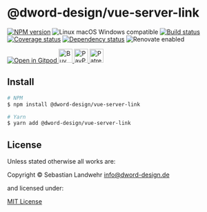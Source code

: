<!-- TITLE/ -->
# @dword-design/vue-server-link
<!-- /TITLE -->

<!-- BADGES/ -->
[![NPM version](https://img.shields.io/npm/v/@dword-design/vue-server-link.svg)](https://npmjs.org/package/@dword-design/vue-server-link)
![Linux macOS Windows compatible](https://img.shields.io/badge/os-linux%20%7C%C2%A0macos%20%7C%C2%A0windows-blue)
[![Build status](https://github.com/dword-design/vue-server-link/workflows/build/badge.svg)](https://github.com/dword-design/vue-server-link/actions)
[![Coverage status](https://img.shields.io/coveralls/dword-design/vue-server-link)](https://coveralls.io/github/dword-design/vue-server-link)
[![Dependency status](https://img.shields.io/david/dword-design/vue-server-link)](https://david-dm.org/dword-design/vue-server-link)
![Renovate enabled](https://img.shields.io/badge/renovate-enabled-brightgreen)

<a href="https://gitpod.io/#https://github.com/dword-design/bar">
  <img src="https://gitpod.io/button/open-in-gitpod.svg" alt="Open in Gitpod">
</a><a href="https://www.buymeacoffee.com/dword">
  <img
    src="https://www.buymeacoffee.com/assets/img/guidelines/download-assets-sm-2.svg"
    alt="Buy Me a Coffee"
    height="32"
  >
</a><a href="https://paypal.me/SebastianLandwehr">
  <img
    src="https://dword-design.de/images/paypal.svg"
    alt="PayPal"
    height="32"
  >
</a><a href="https://www.patreon.com/dworddesign">
  <img
    src="https://dword-design.de/images/patreon.svg"
    alt="Patreon"
    height="32"
  >
</a>
<!-- /BADGES -->

<!-- DESCRIPTION/ -->

<!-- /DESCRIPTION -->

<!-- INSTALL/ -->
## Install

```bash
# NPM
$ npm install @dword-design/vue-server-link

# Yarn
$ yarn add @dword-design/vue-server-link
```
<!-- /INSTALL -->

<!-- LICENSE/ -->
## License

Unless stated otherwise all works are:

Copyright &copy; Sebastian Landwehr <info@dword-design.de>

and licensed under:

[MIT License](https://opensource.org/licenses/MIT)
<!-- /LICENSE -->

